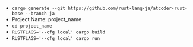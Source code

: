 * `cargo generate --git https://github.com/rust-lang-ja/atcoder-rust-base --branch ja`
* Project Name: project_name
* `cd project_name`
* `RUSTFLAGS='--cfg local' cargo build`
* `RUSTFLAGS='--cfg local' cargo run`
